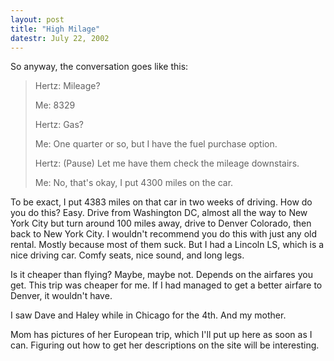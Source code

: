 ```yaml
---
layout: post
title: "High Milage"
datestr: July 22, 2002
---
```


So anyway, the conversation goes like this:
<blockquote>
Hertz: Mileage?

Me: 8329

Hertz: Gas?

Me: One quarter or so, but I have the fuel purchase option.

Hertz: (Pause) Let me have them check the mileage downstairs.

Me: No, that's okay, I put 4300 miles on the car.
</blockquote>

To be exact, I put 4383 miles on that car in two weeks of driving. How do you
do this? Easy. Drive from Washington DC, almost all the way to New York City
but turn around 100 miles away, drive to Denver Colorado, then back to New York
City. I wouldn't recommend you do this with just any old rental. Mostly because
most of them suck. But I had a Lincoln LS, which is a nice driving car. Comfy
seats, nice sound, and long legs.

Is it cheaper than flying? Maybe, maybe not. Depends on the airfares you get.
This trip was cheaper for me. If I had managed to get a better airfare to Denver,
it wouldn't have.

I saw Dave and Haley while in Chicago for the 4th. And my mother.

Mom has pictures of her European trip, which I'll put up here as soon as I
can. Figuring out how to get her descriptions on the site will be interesting.

